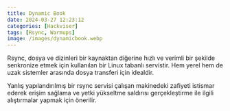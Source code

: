 ```yaml
---
title: Dynamic Book
date: 2024-03-27 12:23:12 
categories: [Hackviser]
tags: [Rsync, Warmups]  
image: /images/dynamicbook.webp
---
```


Rsync, dosya ve dizinleri bir kaynaktan diğerine hızlı ve verimli bir şekilde senkronize etmek için kullanılan bir Linux tabanlı servistir. Hem yerel hem de uzak sistemler arasında dosya transferi için idealdir.

Yanlış yapılandırılmış bir rsync servisi çalışan makinedeki zafiyeti istismar ederek erişim sağlama ve yetki yükseltme saldırısı gerçekleştirme ile ilgili alıştırmalar yapmak için önerilir.
